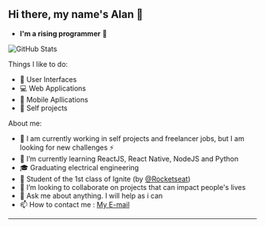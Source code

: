## Hi there, my name's Alan 👋

- **I'm a rising programmer** :rocket:

![GitHub Stats](https://github-readme-stats.anuraghazra1.vercel.app/api?username=alan-dx&show_icons=true&hide_border=false&count_private=true&theme=graywhite)

Things I like to do:
- :art: User Interfaces
- :computer: Web Applications
- :iphone: Mobile Apllications
- :boy: Self projects

About me:

- 🔭 I am currently working in self projects and freelancer jobs, but I am looking for new challenges :zap:
- 🌱 I’m currently learning ReactJS, React Native, NodeJS and Python
- :mortar_board: Graduating electrical engineering
- :rocket: Student of the 1st class of Ignite (by [@Rocketseat](https://github.com/Rocketseat))
- 👯 I’m looking to collaborate on projects that can impact people's lives
- 💬 Ask me about anything. I will help as i can 
- 📫 How to contact me : [My E-mail](contato.almeidadev@gmail.com)
---
